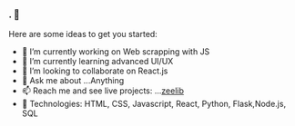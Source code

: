 ### . 👋


Here are some ideas to get you started:

- 🔭 I’m currently working on Web scrapping with JS
- 🌱 I’m currently learning advanced UI/UX
- 👯 I’m looking to collaborate on React.js
- 💬 Ask me about ...Anything
- 📫 Reach me and see live projects: ...[zeelib](no.site.com)
- :construction_worker: Technologies: HTML, CSS, Javascript, React, Python, Flask,Node.js, SQL 
